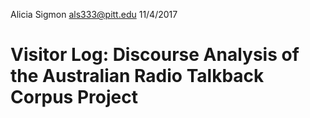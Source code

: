 Alicia Sigmon
als333@pitt.edu
11/4/2017

# Visitor Log: Discourse Analysis of the Australian Radio Talkback Corpus Project